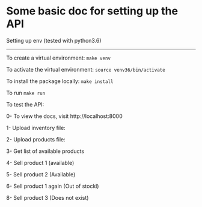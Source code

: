 # Some basic doc for setting up the API
Setting up env (tested with python3.6)
________________________________________________________________________________

To create a virtual environment: `make venv`

To activate the virtual environment: `source venv36/bin/activate`

To install the package locally: `make install`

To run `make run`

To test the API: 

0- To view the docs, visit http://localhost:8000 

1- Upload inventory file:

2- Upload products file:

3- Get list of available products 

4- Sell product 1 (available)

5- Sell product 2 (Available)

6- Sell product 1 again (Out of stockl)

8- Sell product 3 (Does not exist)